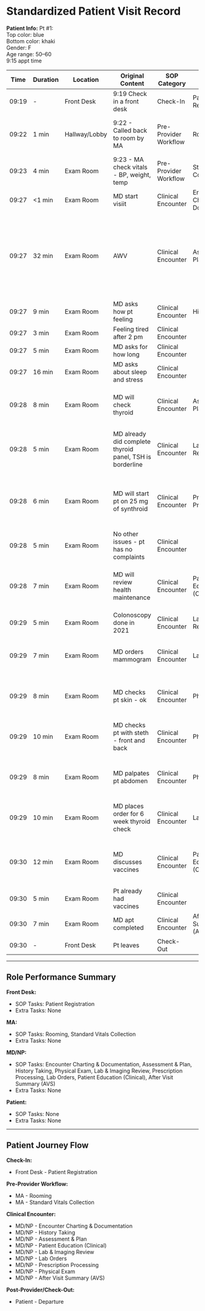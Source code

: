 # Standardized Patient Visit Record

**Patient Info:**
Pt #1:  
Top color: blue  
Bottom color: khaki  
Gender: F  
Age range: 50–60  
9:15 appt time  

| Time | Duration | Location | Original Content | SOP Category | SOP Task | Completed Checklist | Primary Role | Extra Task |
|------|----------|----------|------------------|--------------|----------|---------------------|--------------|------------|
| 09:19 | - | Front Desk | 9:19 Check in a front desk | Check-In | Patient Registration | ☐ Arrival time recorded | Front Desk | - |
| 09:22 | 1 min | Hallway/Lobby | 9:22 - Called back to room by MA | Pre-Provider Workflow | Rooming | ☐ Patient called from lobby<br>☐ Escorted to correct room | MA | - |
| 09:23 | 4 min | Exam Room | 9:23 - MA check vitals - BP, weight, temp | Pre-Provider Workflow | Standard Vitals Collection | ☐ Vitals collected | MA | - |
| 09:27 | <1 min | Exam Room | MD start visiit | Clinical Encounter | Encounter Charting & Documentation | ☐ Note signed same day | MD/NP | - |
| 09:27 | 32 min | Exam Room | AWV | Clinical Encounter | Assessment & Plan | ☐ Plan established (Rx, labs, referrals, education)<br>☐ Patient understanding confirmed<br>☐ Documented in EHR | MD/NP | - |
| 09:27 | 9 min | Exam Room | MD asks how pt feeling | Clinical Encounter | History Taking | ☐ HPI documented | MD/NP | - |
| 09:27 | 3 min | Exam Room | Feeling tired after 2 pm | Clinical Encounter |  | - | MD/NP | - |
| 09:27 | 5 min | Exam Room | MD asks for how long | Clinical Encounter |  | - | MD/NP | - |
| 09:27 | 16 min | Exam Room | MD asks about sleep and stress | Clinical Encounter |  | - | MD/NP | - |
| 09:28 | 8 min | Exam Room | MD will check thyroid | Clinical Encounter | Assessment & Plan | ☐ Plan established (Rx, labs, referrals, education) | MD/NP | - |
| 09:28 | 5 min | Exam Room | MD already did complete thyroid panel, TSH is borderline | Clinical Encounter | Lab & Imaging Review | ☐ Results reviewed in EHR<br>☐ Documented in EHR | MD/NP | - |
| 09:28 | 6 min | Exam Room | MD will start pt on 25 mg of synthroid | Clinical Encounter | Prescription Processing | ☐ Prescription details correct<br>☐ eRx sent successfully<br>☐ Documented in EHR | MD/NP | - |
| 09:28 | 5 min | Exam Room | No other issues - pt has no complaints | Clinical Encounter |  | - | MD/NP | - |
| 09:28 | 7 min | Exam Room | MD will review health maintenance | Clinical Encounter | Patient Education (Clinical) | ☐ Education topics identified<br>☐ Documented in EHR | MD/NP | - |
| 09:29 | 5 min | Exam Room | Colonoscopy done in 2021 | Clinical Encounter | Lab & Imaging Review | ☐ Results reviewed in EHR | MD/NP | - |
| 09:29 | 7 min | Exam Room | MD orders mammogram | Clinical Encounter | Lab Orders | ☐ Orders entered in EHR<br>☐ Documentation completed | MD/NP | - |
| 09:29 | 8 min | Exam Room | MD checks pt skin - ok | Clinical Encounter | Physical Exam | ☐ Systems examined per complaint<br>☐ Results entered in EHR | MD/NP | - |
| 09:29 | 10 min | Exam Room | MD checks pt with steth - front and back | Clinical Encounter | Physical Exam | ☐ Systems examined per complaint<br>☐ Results entered in EHR | MD/NP | - |
| 09:29 | 8 min | Exam Room | MD palpates pt abdomen | Clinical Encounter | Physical Exam | ☐ Systems examined per complaint<br>☐ Results entered in EHR | MD/NP | - |
| 09:29 | 10 min | Exam Room | MD places order for 6 week thyroid check | Clinical Encounter | Lab Orders | ☐ Orders entered in EHR<br>☐ Documentation completed | MD/NP | - |
| 09:30 | 12 min | Exam Room | MD discusses vaccines | Clinical Encounter | Patient Education (Clinical) | ☐ Education topics identified<br>☐ Documented in EHR | MD/NP | - |
| 09:30 | 5 min | Exam Room | Pt already had vaccines | Clinical Encounter |  | - | MD/NP | - |
| 09:30 | 7 min | Exam Room | MD apt completed | Clinical Encounter | After Visit Summary (AVS) | - | MD/NP | - |
| 09:30 | - | Front Desk | Pt leaves | Check-Out |  | - | Patient | - |

---

## Role Performance Summary

**Front Desk:**
- SOP Tasks: Patient Registration
- Extra Tasks: None

**MA:**
- SOP Tasks: Rooming, Standard Vitals Collection
- Extra Tasks: None

**MD/NP:**
- SOP Tasks: Encounter Charting & Documentation, Assessment & Plan, History Taking, Physical Exam, Lab & Imaging Review, Prescription Processing, Lab Orders, Patient Education (Clinical), After Visit Summary (AVS)
- Extra Tasks: None

**Patient:**
- SOP Tasks: None
- Extra Tasks: None

---

## Patient Journey Flow

**Check-In:**
- Front Desk - Patient Registration

**Pre-Provider Workflow:**
- MA - Rooming
- MA - Standard Vitals Collection

**Clinical Encounter:**
- MD/NP - Encounter Charting & Documentation
- MD/NP - History Taking
- MD/NP - Assessment & Plan
- MD/NP - Patient Education (Clinical)
- MD/NP - Lab & Imaging Review
- MD/NP - Lab Orders
- MD/NP - Prescription Processing
- MD/NP - Physical Exam
- MD/NP - After Visit Summary (AVS)

**Post-Provider/Check-Out:**
- Patient - Departure